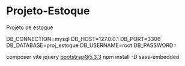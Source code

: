 # Projeto-Estoque
 Projeto de estoque

DB_CONNECTION=mysql
DB_HOST=127.0.0.1
DB_PORT=3306
DB_DATABASE=proj_estoque
DB_USERNAME=root
DB_PASSWORD=

composer
vite
jquery
bootstrap@5.3.3
npm install -D sass-embedded